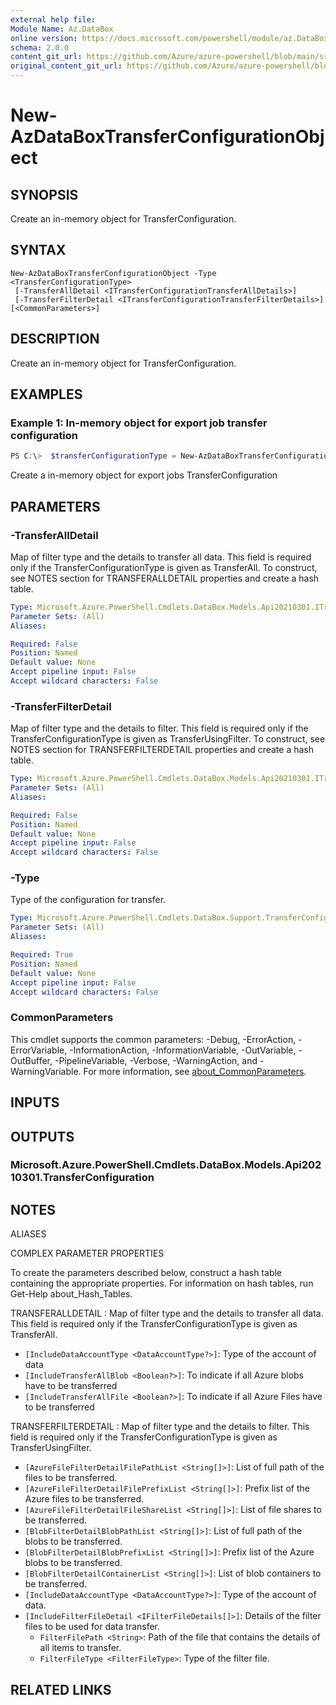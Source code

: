 ```yaml
---
external help file: 
Module Name: Az.DataBox
online version: https://docs.microsoft.com/powershell/module/az.DataBox/new-AzDataBoxTransferConfigurationObject
schema: 2.0.0
content_git_url: https://github.com/Azure/azure-powershell/blob/main/src/DataBox/help/New-AzDataBoxTransferConfigurationObject.md
original_content_git_url: https://github.com/Azure/azure-powershell/blob/main/src/DataBox/help/New-AzDataBoxTransferConfigurationObject.md
---
```


# New-AzDataBoxTransferConfigurationObject

## SYNOPSIS
Create an in-memory object for TransferConfiguration.

## SYNTAX

```
New-AzDataBoxTransferConfigurationObject -Type <TransferConfigurationType>
 [-TransferAllDetail <ITransferConfigurationTransferAllDetails>]
 [-TransferFilterDetail <ITransferConfigurationTransferFilterDetails>] [<CommonParameters>]
```

## DESCRIPTION
Create an in-memory object for TransferConfiguration.

## EXAMPLES

### Example 1: In-memory object for export job transfer configuration 
```powershell
PS C:\>  $transferConfigurationType = New-AzDataBoxTransferConfigurationObject -Type "TransferAll" -TransferAllDetail @{"IncludeDataAccountType"="StorageAccount";"IncludeTransferAllBlob"= "True"; "IncludeTransferAllFile"="True"}
```

Create a in-memory object for export jobs TransferConfiguration

## PARAMETERS

### -TransferAllDetail
Map of filter type and the details to transfer all data.
This field is required only if the TransferConfigurationType is given as TransferAll.
To construct, see NOTES section for TRANSFERALLDETAIL properties and create a hash table.

```yaml
Type: Microsoft.Azure.PowerShell.Cmdlets.DataBox.Models.Api20210301.ITransferConfigurationTransferAllDetails
Parameter Sets: (All)
Aliases:

Required: False
Position: Named
Default value: None
Accept pipeline input: False
Accept wildcard characters: False
```

### -TransferFilterDetail
Map of filter type and the details to filter.
This field is required only if the TransferConfigurationType is given as TransferUsingFilter.
To construct, see NOTES section for TRANSFERFILTERDETAIL properties and create a hash table.

```yaml
Type: Microsoft.Azure.PowerShell.Cmdlets.DataBox.Models.Api20210301.ITransferConfigurationTransferFilterDetails
Parameter Sets: (All)
Aliases:

Required: False
Position: Named
Default value: None
Accept pipeline input: False
Accept wildcard characters: False
```

### -Type
Type of the configuration for transfer.

```yaml
Type: Microsoft.Azure.PowerShell.Cmdlets.DataBox.Support.TransferConfigurationType
Parameter Sets: (All)
Aliases:

Required: True
Position: Named
Default value: None
Accept pipeline input: False
Accept wildcard characters: False
```

### CommonParameters
This cmdlet supports the common parameters: -Debug, -ErrorAction, -ErrorVariable, -InformationAction, -InformationVariable, -OutVariable, -OutBuffer, -PipelineVariable, -Verbose, -WarningAction, and -WarningVariable. For more information, see [about_CommonParameters](http://go.microsoft.com/fwlink/?LinkID=113216).

## INPUTS

## OUTPUTS

### Microsoft.Azure.PowerShell.Cmdlets.DataBox.Models.Api20210301.TransferConfiguration

## NOTES

ALIASES

COMPLEX PARAMETER PROPERTIES

To create the parameters described below, construct a hash table containing the appropriate properties. For information on hash tables, run Get-Help about_Hash_Tables.


TRANSFERALLDETAIL <ITransferConfigurationTransferAllDetails>: Map of filter type and the details to transfer all data. This field is required only if the TransferConfigurationType is given as TransferAll.
  - `[IncludeDataAccountType <DataAccountType?>]`: Type of the account of data
  - `[IncludeTransferAllBlob <Boolean?>]`: To indicate if all Azure blobs have to be transferred
  - `[IncludeTransferAllFile <Boolean?>]`: To indicate if all Azure Files have to be transferred

TRANSFERFILTERDETAIL <ITransferConfigurationTransferFilterDetails>: Map of filter type and the details to filter. This field is required only if the TransferConfigurationType is given as TransferUsingFilter.
  - `[AzureFileFilterDetailFilePathList <String[]>]`: List of full path of the files to be transferred.
  - `[AzureFileFilterDetailFilePrefixList <String[]>]`: Prefix list of the Azure files to be transferred.
  - `[AzureFileFilterDetailFileShareList <String[]>]`: List of file shares to be transferred.
  - `[BlobFilterDetailBlobPathList <String[]>]`: List of full path of the blobs to be transferred.
  - `[BlobFilterDetailBlobPrefixList <String[]>]`: Prefix list of the Azure blobs to be transferred.
  - `[BlobFilterDetailContainerList <String[]>]`: List of blob containers to be transferred.
  - `[IncludeDataAccountType <DataAccountType?>]`: Type of the account of data.
  - `[IncludeFilterFileDetail <IFilterFileDetails[]>]`: Details of the filter files to be used for data transfer.
    - `FilterFilePath <String>`: Path of the file that contains the details of all items to transfer.
    - `FilterFileType <FilterFileType>`: Type of the filter file.

## RELATED LINKS

